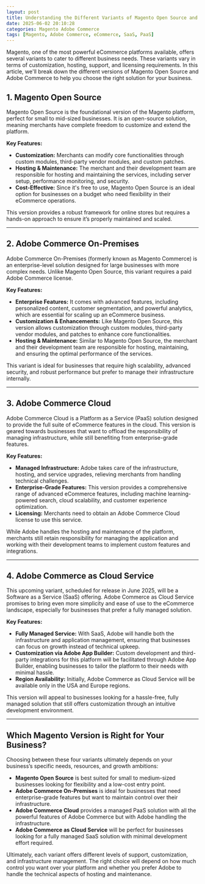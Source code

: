 ```yaml
---
layout: post
title: Understanding the Different Variants of Magento Open Source and Adobe Commerce
date: 2025-06-02 20:10:28
categories: Magento Adobe Commerce
tags: [Magento, Adobe Commerce, eCommerce, SaaS, PaaS]
---
```


Magento, one of the most powerful eCommerce platforms available, offers several variants to cater to different business needs. These variants vary in terms of customization, hosting, support, and licensing requirements. In this article, we'll break down the different versions of Magento Open Source and Adobe Commerce to help you choose the right solution for your business.

## 1. Magento Open Source

Magento Open Source is the foundational version of the Magento platform, perfect for small to mid-sized businesses. It is an open-source solution, meaning merchants have complete freedom to customize and extend the platform. 

**Key Features:**
- **Customization:** Merchants can modify core functionalities through custom modules, third-party vendor modules, and custom patches.
- **Hosting & Maintenance:** The merchant and their development team are responsible for hosting and maintaining the services, including server setup, performance monitoring, and security.
- **Cost-Effective:** Since it's free to use, Magento Open Source is an ideal option for businesses on a budget who need flexibility in their eCommerce operations.

This version provides a robust framework for online stores but requires a hands-on approach to ensure it’s properly maintained and scaled.

---

## 2. Adobe Commerce On-Premises

Adobe Commerce On-Premises (formerly known as Magento Commerce) is an enterprise-level solution designed for large businesses with more complex needs. Unlike Magento Open Source, this variant requires a paid Adobe Commerce license.

**Key Features:**
- **Enterprise Features:** It comes with advanced features, including personalized content, customer segmentation, and powerful analytics, which are essential for scaling up an eCommerce business.
- **Customization & Enhancements:** Like Magento Open Source, this version allows customization through custom modules, third-party vendor modules, and patches to enhance core functionalities.
- **Hosting & Maintenance:** Similar to Magento Open Source, the merchant and their development team are responsible for hosting, maintaining, and ensuring the optimal performance of the services.

This variant is ideal for businesses that require high scalability, advanced security, and robust performance but prefer to manage their infrastructure internally.

---

## 3. Adobe Commerce Cloud

Adobe Commerce Cloud is a Platform as a Service (PaaS) solution designed to provide the full suite of eCommerce features in the cloud. This version is geared towards businesses that want to offload the responsibility of managing infrastructure, while still benefiting from enterprise-grade features.

**Key Features:**
- **Managed Infrastructure:** Adobe takes care of the infrastructure, hosting, and service upgrades, relieving merchants from handling technical challenges.
- **Enterprise-Grade Features:** This version provides a comprehensive range of advanced eCommerce features, including machine learning-powered search, cloud scalability, and customer experience optimization.
- **Licensing:** Merchants need to obtain an Adobe Commerce Cloud license to use this service.

While Adobe handles the hosting and maintenance of the platform, merchants still retain responsibility for managing the application and working with their development teams to implement custom features and integrations.

---

## 4. Adobe Commerce as Cloud Service

This upcoming variant, scheduled for release in June 2025, will be a Software as a Service (SaaS) offering. Adobe Commerce as Cloud Service promises to bring even more simplicity and ease of use to the eCommerce landscape, especially for businesses that prefer a fully managed solution.

**Key Features:**
- **Fully Managed Service:** With SaaS, Adobe will handle both the infrastructure and application management, ensuring that businesses can focus on growth instead of technical upkeep.
- **Customization via Adobe App Builder:** Custom development and third-party integrations for this platform will be facilitated through Adobe App Builder, enabling businesses to tailor the platform to their needs with minimal hassle.
- **Region Availability:** Initially, Adobe Commerce as Cloud Service will be available only in the USA and Europe regions.

This version will appeal to businesses looking for a hassle-free, fully managed solution that still offers customization through an intuitive development environment.

---

## Which Magento Version is Right for Your Business?

Choosing between these four variants ultimately depends on your business’s specific needs, resources, and growth ambitions:

- **Magento Open Source** is best suited for small to medium-sized businesses looking for flexibility and a low-cost entry point.
- **Adobe Commerce On-Premises** is ideal for businesses that need enterprise-grade features but want to maintain control over their infrastructure.
- **Adobe Commerce Cloud** provides a managed PaaS solution with all the powerful features of Adobe Commerce but with Adobe handling the infrastructure.
- **Adobe Commerce as Cloud Service** will be perfect for businesses looking for a fully managed SaaS solution with minimal development effort required.

Ultimately, each variant offers different levels of support, customization, and infrastructure management. The right choice will depend on how much control you want over your platform and whether you prefer Adobe to handle the technical aspects of hosting and maintenance.